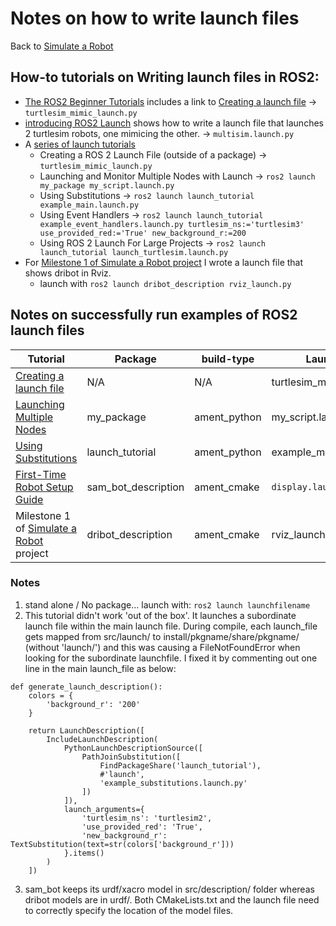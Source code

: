 # Notes on how to write launch files

Back to [Simulate a Robot](simulate_robot_in_Gazebo.md)

## How-to tutorials on Writing launch files in ROS2:
* [The ROS2 Beginner Tutorials](https://docs.ros.org/en/galactic/Tutorials.html#beginner) includes a link to [Creating a launch file](https://docs.ros.org/en/galactic/Tutorials/Launch/Creating-Launch-Files.html) -> `turtlesim_mimic_launch.py`
* [introducing ROS2 Launch](https://docs.ros.org/en/galactic/Tutorials/Launch/CLI-Intro.html) shows how to write a launch file that launches 2 turtlesim robots, one mimicing the other. -> `multisim.launch.py`
* A [series of launch tutorials](https://docs.ros.org/en/galactic/Tutorials/Launch/Launch-Main.html)
    * Creating a ROS 2 Launch File (outside of a package) -> `turtlesim_mimic_launch.py`
    * Launching and Monitor Multiple Nodes with Launch -> `ros2 launch my_package my_script.launch.py`
    * Using Substitutions -> `ros2 launch launch_tutorial example_main.launch.py`
    * Using Event Handlers -> `ros2 launch launch_tutorial example_event_handlers.launch.py turtlesim_ns:='turtlesim3' use_provided_red:='True' new_background_r:=200`
    * Using ROS 2 Launch For Large Projects                                                                 -> `ros2 launch launch_tutorial launch_turtlesim.launch.py`
* For [Milestone 1 of Simulate a Robot project](https://github.com/manning-lp/dblanding-simulate-a-robot-lp) I wrote a launch file that shows dribot in Rviz.
    * launch with `ros2 launch dribot_description rviz_launch.py`

## Notes on successfully run examples of ROS2 launch files

Tutorial  |  Package  |  build-type  |  Launch File  |  Notes
----------|-----------|--------------|---------------|---------
[Creating a launch file](https://docs.ros.org/en/galactic/Tutorials/Launch/Creating-Launch-Files.html) |  N/A | N/A | turtlesim_mimic_launch.py | Note 1
[Launching Multiple Nodes](https://docs.ros.org/en/galactic/Tutorials/Launch/Launch-system.html) | my_package | ament_python | my_script.launch.py |
[Using Substitutions](https://docs.ros.org/en/galactic/Tutorials/Launch/Using-Substitutions.html) | launch_tutorial | ament_python | example_main.launch.py | Note 2
[First-Time Robot Setup Guide](https://navigation.ros.org/setup_guides/index.html) | sam_bot_description |  ament_cmake | `display.launch.py` | Note 3
Milestone 1 of [Simulate a Robot](https://github.com/manning-lp/dblanding-simulate-a-robot-lp) project | dribot_description | ament_cmake | rviz_launch.py | Note 3

### Notes
1. stand alone / No package... launch with: `ros2 launch launchfilename`
2. This tutorial didn't work 'out of the box'. It launches a subordinate launch file within the main launch file. During compile, each launch_file gets mapped from src/launch/ to install/pkgname/share/pkgname/ (without 'launch/') and this was causing a FileNotFoundError when looking for the subordinate launchfile. I fixed it by commenting out one line in the main launch_file as below:

```
def generate_launch_description():
    colors = {
        'background_r': '200'
    }

    return LaunchDescription([
        IncludeLaunchDescription(
            PythonLaunchDescriptionSource([
                PathJoinSubstitution([
                    FindPackageShare('launch_tutorial'),
                    #'launch',
                    'example_substitutions.launch.py'
                ])
            ]),
            launch_arguments={
                'turtlesim_ns': 'turtlesim2',
                'use_provided_red': 'True',
                'new_background_r': TextSubstitution(text=str(colors['background_r']))
            }.items()
        )
    ])
```
3. sam_bot keeps its urdf/xacro model in src/description/ folder whereas dribot models are in urdf/. Both CMakeLists.txt and the launch file need to correctly specify the location of the model files.

